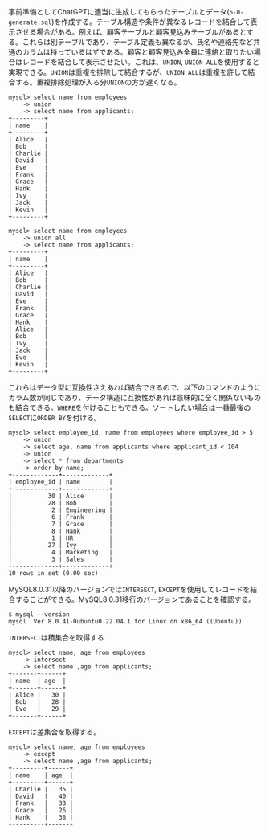 事前準備としてChatGPTに適当に生成してもらったテーブルとデータ(`6-0-generate.sql`)を作成する。テーブル構造や条件が異なるレコードを結合して表示させる場合がある。例えば、顧客テーブルと顧客見込みテーブルがあるとする。これらは別テーブルであり、テーブル定義も異なるが、氏名や連絡先など共通のカラムは持っているはずである。顧客と顧客見込み全員に連絡と取りたい場合はレコードを結合して表示させたい。これは、`UNION`, `UNION ALL`を使用すると実現できる。`UNION`は重複を排除して結合するが、`UNION ALL`は重複を許して結合する。重複排除処理が入る分`UNION`の方が遅くなる。
```
mysql> select name from employees
    -> union
    -> select name from applicants;
+---------+
| name    |
+---------+
| Alice   |
| Bob     |
| Charlie |
| David   |
| Eve     |
| Frank   |
| Grace   |
| Hank    |
| Ivy     |
| Jack    |
| Kevin   |
+---------+

mysql> select name from employees
    -> union all
    -> select name from applicants;
+---------+
| name    |
+---------+
| Alice   |
| Bob     |
| Charlie |
| David   |
| Eve     |
| Frank   |
| Grace   |
| Hank    |
| Alice   |
| Bob     |
| Ivy     |
| Jack    |
| Eve     |
| Kevin   |
+---------+
```
これらはデータ型に互換性さえあれば結合できるので、以下のコマンドのようにカラム数が同じであり、データ構造に互換性があれば意味的に全く関係ないものも結合できる。`WHERE`を付けることもできる。ソートしたい場合は一番最後の`SELECT`に`ORDER BY`を付ける。
```
mysql> select employee_id, name from employees where employee_id > 5
    -> union
    -> select age, name from applicants where applicant_id < 104
    -> union
    -> select * from departments
    -> order by name;
+-------------+-------------+
| employee_id | name        |
+-------------+-------------+
|          30 | Alice       |
|          28 | Bob         |
|           2 | Engineering |
|           6 | Frank       |
|           7 | Grace       |
|           8 | Hank        |
|           1 | HR          |
|          27 | Ivy         |
|           4 | Marketing   |
|           3 | Sales       |
+-------------+-------------+
10 rows in set (0.00 sec)
```

MySQL8.0.31以降のバージョンでは`INTERSECT`, `EXCEPT`を使用してレコードを結合することができる。MySQL8.0.31移行のバージョンであることを確認する。
```
$ mysql --version
mysql  Ver 8.0.41-0ubuntu0.22.04.1 for Linux on x86_64 ((Ubuntu))
```

`INTERSECT`は積集合を取得する
```
mysql> select name, age from employees
    -> intersect
    -> select name ,age from applicants;
+-------+------+
| name  | age  |
+-------+------+
| Alice |   30 |
| Bob   |   28 |
| Eve   |   29 |
+-------+------+
```

`EXCEPT`は差集合を取得する。
```
mysql> select name, age from employees
    -> except
    -> select name ,age from applicants;
+---------+------+
| name    | age  |
+---------+------+
| Charlie |   35 |
| David   |   40 |
| Frank   |   33 |
| Grace   |   26 |
| Hank    |   38 |
+---------+------+
```